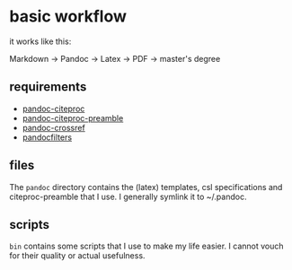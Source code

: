 # basic workflow

it works like this: 

Markdown -> Pandoc -> Latex -> PDF -> master's degree

## requirements

- [pandoc-citeproc](https://hackage.haskell.org/package/pandoc-citeproc)
- [pandoc-citeproc-preamble](https://github.com/spwhitton/pandoc-citeproc-preamble)
- [pandoc-crossref](https://github.com/lierdakil/pandoc-crossref)
- [pandocfilters](https://github.com/jgm/pandocfilters)

## files

The `pandoc` directory contains the (latex) templates, csl specifications and
citeproc-preamble that I use. I generally symlink it to ~/.pandoc.

## scripts

`bin` contains some scripts that I use to make my life easier. I cannot vouch
for their quality or actual usefulness.
